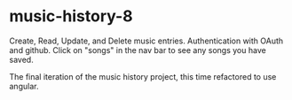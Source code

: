 # music-history-8

Create, Read, Update, and Delete music entries. Authentication with OAuth and github. Click on "songs" in the nav bar to see any songs you have saved.

The final iteration of the music history project, this time refactored to use angular.
